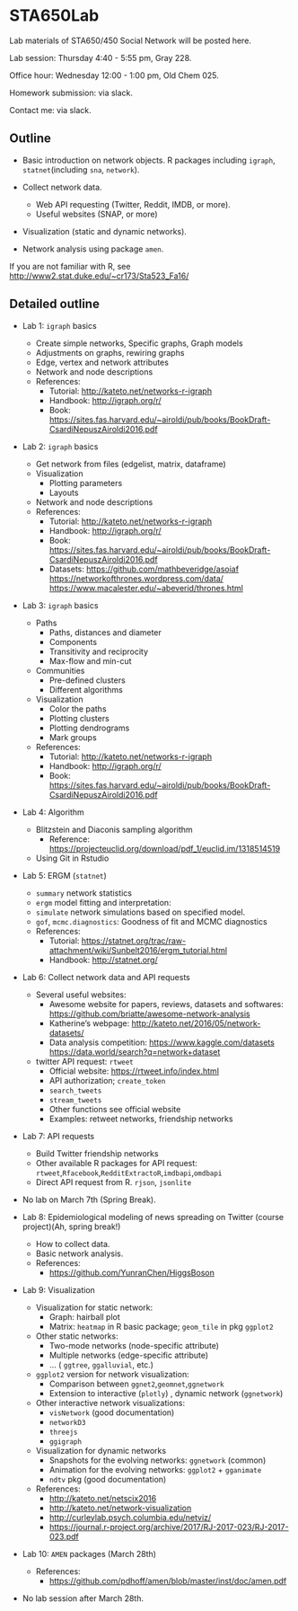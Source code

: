 # STA650Lab
Lab materials of STA650/450 Social Network will be posted here.

Lab session: Thursday 4:40 - 5:55 pm, Gray 228.

Office hour: Wednesday 12:00 - 1:00 pm, Old Chem 025.

Homework submission: via slack.

Contact me: via slack.


## Outline

- Basic introduction on network objects. R packages including `igraph`, `statnet`(including `sna`, `network`).

- Collect network data. 
  - Web API requesting (Twitter, Reddit, IMDB, or more).
  - Useful websites (SNAP, or more)
  
  
- Visualization (static and dynamic networks).


- Network analysis using package `amen`.


If you are not familiar with R, see http://www2.stat.duke.edu/~cr173/Sta523_Fa16/ 


## Detailed outline

- Lab 1: `igraph` basics
  - Create simple networks, Specific graphs, Graph models
  - Adjustments on graphs, rewiring graphs
  - Edge, vertex and network attributes
  - Network and node descriptions
  - References: 
    - Tutorial: http://kateto.net/networks-r-igraph
    - Handbook: http://igraph.org/r/
    - Book: https://sites.fas.harvard.edu/~airoldi/pub/books/BookDraft-CsardiNepuszAiroldi2016.pdf  
- Lab 2: `igraph` basics
  - Get network from files (edgelist, matrix, dataframe)
  - Visualization
    - Plotting parameters
    - Layouts
  - Network and node descriptions
  - References: 
    - Tutorial: http://kateto.net/networks-r-igraph
    - Handbook: http://igraph.org/r/
    - Book: https://sites.fas.harvard.edu/~airoldi/pub/books/BookDraft-CsardiNepuszAiroldi2016.pdf
    - Datasets: https://github.com/mathbeveridge/asoiaf
                https://networkofthrones.wordpress.com/data/
                https://www.macalester.edu/~abeverid/thrones.html
- Lab 3: `igraph` basics
   - Paths
      - Paths, distances and diameter
      - Components
      - Transitivity and reciprocity
      - Max-flow and min-cut
   - Communities
      - Pre-defined clusters
      - Different algorithms
   - Visualization
      - Color the paths
      - Plotting clusters
      - Plotting dendrograms
      - Mark groups
  - References: 
    - Tutorial: http://kateto.net/networks-r-igraph
    - Handbook: http://igraph.org/r/
    - Book: https://sites.fas.harvard.edu/~airoldi/pub/books/BookDraft-CsardiNepuszAiroldi2016.pdf
- Lab 4: Algorithm
  - Blitzstein and Diaconis sampling algorithm
    - Reference: https://projecteuclid.org/download/pdf_1/euclid.im/1318514519
  - Using Git in Rstudio
- Lab 5: ERGM (`statnet`)
  - `summary` network statistics
  - `ergm` model fitting and interpretation:
  - `simulate` network simulations based on specified model.
  - `gof`, `mcmc.diagnostics`: Goodness of fit and MCMC diagnostics
  - References:
    - Tutorial: https://statnet.org/trac/raw-attachment/wiki/Sunbelt2016/ergm_tutorial.html
    - Handbook: http://statnet.org/
- Lab 6: Collect network data and API requests
  - Several useful websites: 
    - Awesome website for papers, reviews, datasets and softwares: https://github.com/briatte/awesome-network-analysis
    - Katherine’s webpage: http://kateto.net/2016/05/network-datasets/
    - Data analysis competition: https://www.kaggle.com/datasets https://data.world/search?q=network+dataset
  - twitter API request: `rtweet`
    - Official website: https://rtweet.info/index.html
    - API authorization; `create_token`
    - `search_tweets`
    - `stream_tweets`
    - Other functions see official website
    - Examples: retweet networks, friendship networks
- Lab 7: API requests
  - Build Twitter friendship networks
  - Other available R packages for API request: `rtweet`,`Rfacebook`,`RedditExtractoR`,`imdbapi`,`omdbapi`
  - Direct API request from R. `rjson`, `jsonlite`
- No lab on March 7th (Spring Break).
- Lab 8: Epidemiological modeling of news spreading on Twitter (course project)(Ah, spring break!)
  - How to collect data.
  - Basic network analysis.
  - References:
    - https://github.com/YunranChen/HiggsBoson 
- Lab 9: Visualization 
  - Visualization for static network: 
    - Graph: hairball plot
    - Matrix: `heatmap` in R basic package; `geom_tile` in pkg `ggplot2`
  - Other static networks:
    - Two-mode networks (node-specific attribute)
    - Multiple networks (edge-specific attribute)
    - ... ( `ggtree`, `ggalluvial`, etc.)
  - `ggplot2` version for network visualization: 
    - Comparison between `ggnet2`,`geomnet`,`ggnetwork`
    - Extension to interactive (`plotly`) , dynamic network (`ggnetwork`)
  - Other interactive network visualizations: 
    -  `visNetwork` (good documentation)
    -  `networkD3`
    -  `threejs`
    -  `ggigraph`
  - Visualization for dynamic networks
    - Snapshots for the evolving networks: `ggnetwork` (common)
    - Animation for the evolving networks: `ggplot2` + `gganimate`
    - `ndtv` pkg (good documentation)
  - References:
    - http://kateto.net/netscix2016
    - http://kateto.net/network-visualization
    - http://curleylab.psych.columbia.edu/netviz/
    - https://journal.r-project.org/archive/2017/RJ-2017-023/RJ-2017-023.pdf

- Lab 10: `AMEN` packages (March 28th)
  - References: 
    - https://github.com/pdhoff/amen/blob/master/inst/doc/amen.pdf 
    
- No lab session after March 28th.
